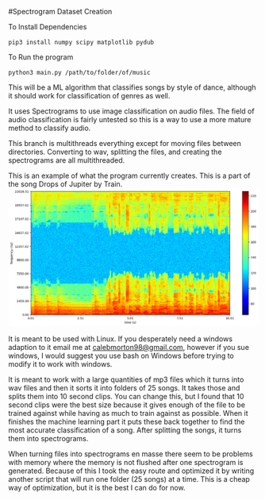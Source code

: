 #Spectrogram Dataset Creation

To Install Dependencies
````
pip3 install numpy scipy matplotlib pydub 
````
To Run the program
````
python3 main.py /path/to/folder/of/music
````
This will be a ML algorithm that classifies songs by style of dance, although it should work for classification of genres as well.

It uses Spectrograms to use image classification on audio files. The field of audio classification is fairly untested so this is a way to use a more mature method to classify audio.

This branch is multithreads everything except for moving files between directories. Converting to wav, splitting the files, and creating the spectrograms are all multithreaded.

This is an example of what the program currently creates. This is a part of the song Drops of Jupiter by Train.
![alt text](https://github.com/Catalyze326/ML-Spectrogram-Dataset-Creation/blob/master/Spectrograms/DropsOfJupiter.png)

It is meant to be used with Linux. If you desperately need a windows adaption to it email me at calebmorton98@gmail.com, however if you sue windows, I would suggest you use bash on Windows before trying to modify it to work with windows.

It is meant to work with a large quantities of mp3 files which it turns into wav files and then it sorts it into folders of 25 songs. It takes those and splits them into 10 second clips. You can change this, but I found that 10 second clips were the best size because it gives enough of the file to be trained against while having as much to train against as possible. When it finishes the machine learning part it puts these back together to find the most accurate classification of a song. After splitting the songs, it turns them into spectrograms.

When turning files into spectrograms en masse there seem to be problems with memory where the memory is not flushed after one spectrogram is generated. Because of this I took the easy route and optimized it by writing another script that will run one folder (25 songs) at a time. This is a cheap way of optimization, but it is the best I can do for now.

